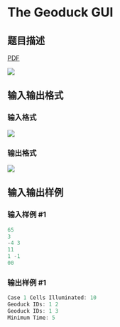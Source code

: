 # The Geoduck GUI

## 题目描述

[problemUrl]: https://uva.onlinejudge.org/index.php?option=com_onlinejudge&Itemid=8&category=245&page=show_problem&problem=3445

[PDF](https://uva.onlinejudge.org/external/10/p1004.pdf)

![](https://cdn.luogu.com.cn/upload/vjudge_pic/UVA1004/0f402f591cf186ff0d0a7bd4466e3e2217441e79.png)

## 输入输出格式

### 输入格式

![](https://cdn.luogu.com.cn/upload/vjudge_pic/UVA1004/13b5cf5edc6b2a47b4758a4e8022db1298fe6d6f.png)

### 输出格式

![](https://cdn.luogu.com.cn/upload/vjudge_pic/UVA1004/80bad9b823b3e80eeafe9a6e6e7964441ccb083b.png)

## 输入输出样例

### 输入样例 #1

```cpp
65
3
-4 3
11
1 -1
00
```


### 输出样例 #1

```cpp
Case 1 Cells Illuminated: 10
Geoduck IDs: 1 2
Geoduck IDs: 1 3
Minimum Time: 5
```


